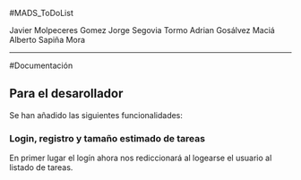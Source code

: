 #MADS_ToDoList

Javier Molpeceres Gomez
Jorge Segovia Tormo
Adrian Gosálvez Maciá
Alberto Sapiña Mora

***

#Documentación

## Para el desarollador 

Se han añadido las siguientes funcionalidades:

### Login, registro y tamaño estimado de tareas

En primer lugar el logín ahora nos rediccionará al logearse el usuario al listado de tareas.
